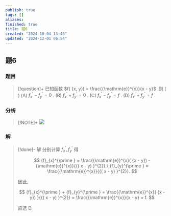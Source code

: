 ```yaml
---
publish: true
tags: []
aliases: 
finished: true
title: 题6
created: "2024-10-04 13:46"
updated: "2024-12-01 06:54"
---
```

## 题6
### 题目
> [!question]+
> 已知函数 $f( {x, y}) = \frac{{\mathrm{e}}^{x}}{x - y}$ ,则 ( )
> (A) ${f}_{x}^{\prime } - {f}_{y}^{\prime } = 0$ .
> (B) ${f}_{x}^{\prime } + {f}_{y}^{\prime } = 0$ . 
> (C) ${f}_{x}^{\prime } - {f}_{y}^{\prime } = f$ . 
> (D) ${f}_{x}^{\prime } + {f}_{y}^{\prime } = f$ .
### 分析
> [!NOTE]+
> ![](https://img.hwenyi.tech/202411291621156.webp)
### 解
> [!done]-
> 解 分别计算 ${f}_{x}^{\prime },{f}_{y}^{\prime }$ 得
> 
> $$
> {f}_{x}^{\prime } = \frac{{\mathrm{e}}^{x}( {x - y}) - {\mathrm{e}}^{x}}{{( x - y) }^{2}},\;{f}_{y}^{\prime } = \frac{{\mathrm{e}}^{x}}{{( x - y) }^{2}}.
> $$
> 
> 因此,
> 
> $$
> {f}_{x}^{\prime } + {f}_{y}^{\prime } = \frac{{\mathrm{e}}^{x}( {x - y}) }{{( x - y) }^{2}} = \frac{{\mathrm{e}}^{x}}{x - y} = f.
> $$
> 
> 应选 D.